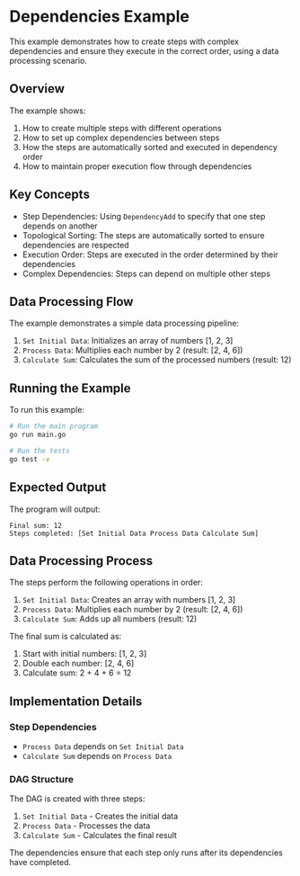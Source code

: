 # Dependencies Example

This example demonstrates how to create steps with complex dependencies and ensure they execute in the correct order, using a data processing scenario.

## Overview

The example shows:
1. How to create multiple steps with different operations
2. How to set up complex dependencies between steps
3. How the steps are automatically sorted and executed in dependency order
4. How to maintain proper execution flow through dependencies

## Key Concepts

- Step Dependencies: Using `DependencyAdd` to specify that one step depends on another
- Topological Sorting: The steps are automatically sorted to ensure dependencies are respected
- Execution Order: Steps are executed in the order determined by their dependencies
- Complex Dependencies: Steps can depend on multiple other steps

## Data Processing Flow

The example demonstrates a simple data processing pipeline:

1. `Set Initial Data`: Initializes an array of numbers [1, 2, 3]
2. `Process Data`: Multiplies each number by 2 (result: [2, 4, 6])
3. `Calculate Sum`: Calculates the sum of the processed numbers (result: 12)

## Running the Example

To run this example:

```bash
# Run the main program
go run main.go

# Run the tests
go test -v
```

## Expected Output

The program will output:
```
Final sum: 12
Steps completed: [Set Initial Data Process Data Calculate Sum]
```

## Data Processing Process

The steps perform the following operations in order:
1. `Set Initial Data`: Creates an array with numbers [1, 2, 3]
2. `Process Data`: Multiplies each number by 2 (result: [2, 4, 6])
3. `Calculate Sum`: Adds up all numbers (result: 12)

The final sum is calculated as:
1. Start with initial numbers: [1, 2, 3]
2. Double each number: [2, 4, 6]
3. Calculate sum: 2 + 4 + 6 = 12

## Implementation Details

### Step Dependencies
- `Process Data` depends on `Set Initial Data`
- `Calculate Sum` depends on `Process Data`

### DAG Structure
The DAG is created with three steps:
1. `Set Initial Data` - Creates the initial data
2. `Process Data` - Processes the data
3. `Calculate Sum` - Calculates the final result

The dependencies ensure that each step only runs after its dependencies have completed.
